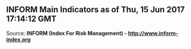 ## INFORM Main Indicators as of Thu, 15 Jun 2017 17:14:12 GMT

Source: **INFORM (Index For Risk Management) - http://www.inform-index.org**